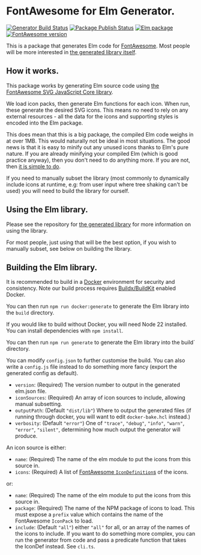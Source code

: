 # FontAwesome for Elm Generator.

[![Generator Build Status](https://img.shields.io/github/actions/workflow/status/lattyware/elm-fontawesome-generator/build.yml?logo=github&label=generator%20build)](https://github.com/Lattyware/elm-fontawesome-generator/actions/workflows/build.yml)
[![Package Publish Status](https://img.shields.io/github/actions/workflow/status/lattyware/elm-fontawesome/publish.yml?logo=github&label=package%20publish)](https://github.com/Lattyware/elm-fontawesome/actions/workflows/publish.yml)
[![Elm package](https://img.shields.io/elm-package/v/lattyware/elm-fontawesome?logo=elm)](https://package.elm-lang.org/packages/lattyware/elm-fontawesome/latest/)
[![FontAwesome version](https://img.shields.io/github/package-json/dependency-version/lattyware/elm-fontawesome-generator/@fortawesome/fontawesome-svg-core?label=FontAwesome&logo=fontawesome)](https://github.com/Lattyware/elm-fontawesome-generator/blob/main/package.json)

This is a package that generates Elm code for [FontAwesome][fa].
Most people will be more interested in [the generated library
itself][elm-fontawesome].

[elm-fontawesome]: https://github.com/Lattyware/elm-fontawesome
[fa]: https://fontawesome.com/

## How it works.

This package works by generating Elm source code using [the FontAwesome SVG
JavaScript Core library][fa-core].

We load icon packs, then generate Elm functions for each icon. When run, these
generate the desired SVG icons. This means no need to rely on any external
resources - all the data for the icons and supporting styles is encoded into
the Elm package.

This does mean that this is a big package, the compiled Elm code weighs in at
over 1MB. This would naturally not be ideal in most situations. The good news
is that it is easy to minify out any unused icons thanks to Elm's pure nature.
If you are already minifying your compiled Elm (which is good practice
anyway), then you don't need to do anything more. If you are not, then [it is
simple to do][minification].

If you need to manually subset the library (most commonly to dynamically
include icons at runtime, e.g: from user input where tree shaking can't be
used) you will need to build the library for ourself.

[fa-core]: https://fontawesome.com/docs/web/dig-deeper/svg-core
[minification]: https://guide.elm-lang.org/optimization/asset_size.html

## Using the Elm library.

Please see the repository for [the generated library][elm-fontawesome] for
more information on using the library.

For most people, just using that will be the best option, if you wish to
manually subset, see below on building the library.

[elm-fontawesome]: https://github.com/Lattyware/elm-fontawesome

## Building the Elm library.

It is recommended to build in a [Docker][get-docker] environment for security
and consistency.
Note our build process requires [Buildx/BuildKit][buildx] enabled Docker.

You can then run `npm run docker:generate` to generate the Elm library into
the `build` directory.

If you would like to build without Docker, you will need Node 22 installed.
You can install dependencies with `npm install`.

You can then run `npm run generate` to generate the Elm library into the
build` directory.

You can modify `config.json` to further customise the build. You can also write a 
`config.js` file instead to do something more fancy (export the generated config 
as default).

- `version`: (Required) The version number to output in the generated elm.json
  file.
- `iconSources`: (Required) An array of icon sources to include, allowing manual
  subsetting.
- `outputPath`: (Default `"dist/lib"`) Where to output the generated files (if
  running through docker, you will want to edit `docker-bake.hcl` instead.)
- `verbosity`: (Default `"error"`) One of `"trace"`, `"debug"`, `"info"`,
  `"warn"`, `"error"`, `"silent"`, determining how much output the generator
  will produce.

An icon source is either:

- `name`: (Required) The name of the elm module to put the icons from this
  source in.
- `icons`: (Required) A list of [FontAwesome `IconDefinition`s][icondef]
  of the icons.

or:

- `name`: (Required) The name of the elm module to put the icons from this
  source in.
- `package`: (Required) The name of the NPM package of icons to load. This must
  expose a `prefix` value which contains the name of the FontAwesome `IconPack`
  to load.
- `include`: (Default `"all"`) either `"all"` for all, or an array of the names
  of the icons to include. If you want to do something more complex, you can
  run the generator from code and pass a predicate function that takes the
  IconDef instead. See `cli.ts`.

[get-docker]: https://docs.docker.com/get-docker/
[buildx]: https://docs.docker.com/buildx/working-with-buildx/
[font-awesome-bug]: https://github.com/FortAwesome/Font-Awesome/pull/19041
[icondef]: https://github.com/FortAwesome/Font-Awesome/blob/6.x/js-packages/%40fortawesome/fontawesome-common-types/index.d.ts#L10=

